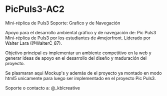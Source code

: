 PicPuls3-AC2
============

Mini-réplica de Puls3 Soporte: Grafico y de Navegación


Apoyo para el desarrollo ambiental gráfico y de navegación de: Pic Puls3
Mini-réplica de Puls3 por los estudiantes de #mejorfront. Liderado por Walter Lara (@WalterC_87).

Objetivo principal es implementar un ambiente competitivo en la web y generar ideas de apoyo en el desarrollo del diseño y maduración del proyecto.

Se plasmaran aqui Mockup's y además de el proyecto ya montado en modo html5 unicamente para luego ser implementado en el proyecto Pic Puls3.

Soporte o contacto a: @_kblcreative
